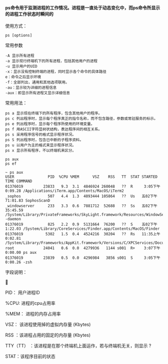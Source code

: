 #### ps命令用于监测进程的工作情况。进程是一直处于动态变化中，而ps命令所显示的进程工作状态时瞬间的

使用方式：

```
ps [options]
```

常用参数

```shell
-A 显示所有进程
-a 显示现行终端机下的所有进程，包括其他用户的进程
-u 显示用户的UID
-x：显示没有控制终端的进程，同时显示各个命令的具体路径
e：命令之后显示环境
-f：全部列出，通用和其他选项联用。
-au：显示较为详细的进程信息
-aux：即显示所有进程又显示详细信息
```



常用用法：

```shell
ps a 显示现在终端下的所有程序，包含其他用户的程序。
ps c 列出程序时，显示每个程序真正的指令名称，而不包含路径，参数或常驻服务的标示。
ps e 列出程序时，显示每个程序所使用的环境变量。
ps f 用ASCII字符显树状结构，表达程序间的相互关系。
ps s 采用程序信号的格式显示程序状况。
ps S 列出程序时，包含已中断的子程序资料。
ps u 以用户为主的格式来显示程序状况。
ps x 显示所有程序，不以终端机来区分。

ps aux
ps ef
```





```shell
~ ps aux
USER               PID  %CPU %MEM      VSZ    RSS   TT  STAT STARTED      TIME COMMAND
01376019         23833   9.3  3.1  4846924 260048   ??  R     3:05下午   0:09.28 /Applications/iTerm.app/Contents/MacOS/iTerm2
_sophos            507   4.4  1.3  4893444 105864   ??  Us   五02下午  71:01.83 SophosScanD
_windowserver      233   3.3  0.6  7881712  52688   ??  Ss   五02下午  35:45.59 /System/Library/PrivateFrameworks/SkyLight.framework/Resources/WindowServer -daemon
01376019           825   2.2  0.9  5131664  76200   ??  S    五02下午   1:22.03 /System/Library/CoreServices/Finder.app/Contents/MacOS/Finder
01376019          5302   1.5  0.4  4524216  30204   ??  Rs   11:35上午   0:02.81 /System/Library/Frameworks/AppKit.framework/Versions/C/XPCServices/DocumentPopoverViewService.xpc/Contents/MacOS/DocumentPopoverViewService
root             24041   0.6  0.0  4279936   1144 s001  R+    3:07下午   0:00.00 ps aux
01376019         23839   0.5  0.0  4296984   3856 s001  S     3:05下午   0:00.26 -zsh
```

字段说明：



PID： 用户进程ID

%CPU: 进程的cpu占用率

%MEM： 进程的内存占用率

VSZ： 该进程使用掉的虚拟内存量 (Kbytes)

RSS ：该进程占用的固定的内存量 (Kbytes)

TTY（TT） ：该进程是在那个终端机上面运作，若与终端机无关，则显示 ?

STAT：该程序目前的状态